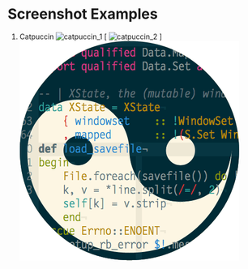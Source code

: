 # Screenshot Examples
1. Catpuccin
![catpuccin_1](https://github.com/lxvevery1/dotfiles/assets/catpuccin_1.png)
[ ![catpuccin_2](https://github.com/lxvevery1/dotfiles/assets/catpuccin_2.png) ]
[![solarized dualmode](https://github.com/altercation/solarized/raw/master/img/solarized-yinyang.png)](#features)
